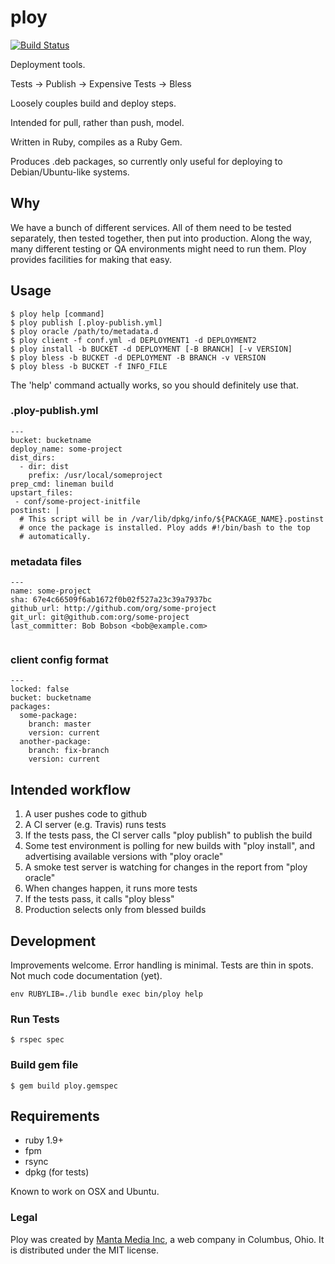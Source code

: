 # ploy

[![Build Status](https://travis-ci.org/mantacode/ploy.png?branch=master)](https://travis-ci.org/mantacode/ploy)

Deployment tools.

Tests -> Publish -> Expensive Tests -> Bless

Loosely couples build and deploy steps.

Intended for pull, rather than push, model.

Written in Ruby, compiles as a Ruby Gem.

Produces .deb packages, so currently only useful for deploying to Debian/Ubuntu-like
systems.

## Why

We have a bunch of different services. All of them need to be tested separately, then
tested together, then put into production. Along the way, many different testing or
QA environments might need to run them.  Ploy provides facilities for making that 
easy.

## Usage

```
$ ploy help [command]
$ ploy publish [.ploy-publish.yml]
$ ploy oracle /path/to/metadata.d
$ ploy client -f conf.yml -d DEPLOYMENT1 -d DEPLOYMENT2
$ ploy install -b BUCKET -d DEPLOYMENT [-B BRANCH] [-v VERSION]
$ ploy bless -b BUCKET -d DEPLOYMENT -B BRANCH -v VERSION
$ ploy bless -b BUCKET -f INFO_FILE
```

The 'help' command actually works, so you should definitely use that.

### .ploy-publish.yml

```
---
bucket: bucketname
deploy_name: some-project
dist_dirs:
  - dir: dist
    prefix: /usr/local/someproject
prep_cmd: lineman build
upstart_files:
 - conf/some-project-initfile
postinst: |
  # This script will be in /var/lib/dpkg/info/${PACKAGE_NAME}.postinst
  # once the package is installed. Ploy adds #!/bin/bash to the top
  # automatically.
```

### metadata files

```
---
name: some-project
sha: 67e4c66509f6ab1672f0b02f527a23c39a7937bc
github_url: http://github.com/org/some-project
git_url: git@github.com:org/some-project
last_committer: Bob Bobson <bob@example.com>


```

### client config format

```
---
locked: false
bucket: bucketname
packages:
  some-package:
    branch: master
    version: current
  another-package:
    branch: fix-branch
    version: current
```

## Intended workflow

 1. A user pushes code to github
 2. A CI server (e.g. Travis) runs tests
 3. If the tests pass, the CI server calls "ploy publish" to publish the build
 4. Some test environment is polling for new builds with "ploy install", and
    advertising available versions with "ploy oracle"
 5. A smoke test server is watching for changes in the report from "ploy oracle"
 6. When changes happen, it runs more tests
 7. If the tests pass, it calls "ploy bless"
 8. Production selects only from blessed builds

## Development

Improvements welcome. Error handling is minimal. Tests are thin in spots. Not
much code documentation (yet).

```
env RUBYLIB=./lib bundle exec bin/ploy help
```

### Run Tests

```
$ rspec spec
```

### Build gem file

```
$ gem build ploy.gemspec
```

## Requirements

 - ruby 1.9+
 - fpm
 - rsync
 - dpkg (for tests)

Known to work on OSX and Ubuntu.

### Legal

Ploy was created by [Manta Media Inc](http://www.manta.com/), a web company in 
Columbus, Ohio. It is distributed under the MIT license.
